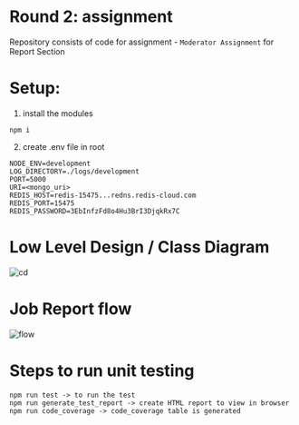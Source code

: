 # Round 2: assignment 
Repository consists of code for assignment - `Moderator Assignment` for Report Section

# Setup:

1. install the modules
```
npm i 
```
2. create .env file in root
```
NODE_ENV=development
LOG_DIRECTORY=./logs/development
PORT=5000
URI=<mongo_uri>
REDIS_HOST=redis-15475...redns.redis-cloud.com
REDIS_PORT=15475
REDIS_PASSWORD=3EbInfzFd8o4Hu3BrI3DjqkRx7C
```

# Low Level Design / Class Diagram
![cd](https://github.com/user-attachments/assets/47ba33c6-ae05-4207-96a5-2f492bada0a6)


# Job Report flow
![flow](https://github.com/user-attachments/assets/4a4c99a6-6269-4cb4-b609-468b46b77fc0)

# Steps to run unit testing
```
npm run test -> to run the test
npm run generate_test_report -> create HTML report to view in browser
npm run code_coverage -> code_coverage table is generated
```


